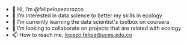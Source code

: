 - 👋 Hi, I’m @felipelopezorozco
- 👀 I’m interested in data science to better my skills in ecology
- 🌱 I’m currently learning the data scientist's toolbox on coursera
- 💞️ I’m looking to collaborate on projects that are related with ecology
- 📫 How to reach me, lopezo.felipe@uces.edu.co

<!---
felipelopezorozco/felipelopezorozco is a ✨ special ✨ repository because its `README.md` (this file) appears on your GitHub profile.
You can click the Preview link to take a look at your changes.
--->
